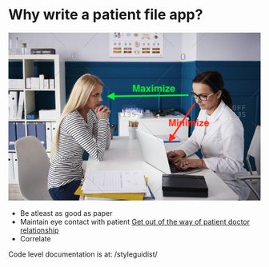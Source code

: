 # Why write a patient file app?

![eye contact](./images/maintain-eye-contact-with-patient.png)


* Be atleast as good as paper
* Maintain eye contact with patient
    [Get out of the way of patient doctor relationship](https://khn.org/news/death-by-a-thousand-clicks/)
* Correlate 

Code level documentation is at: /styleguidist/
